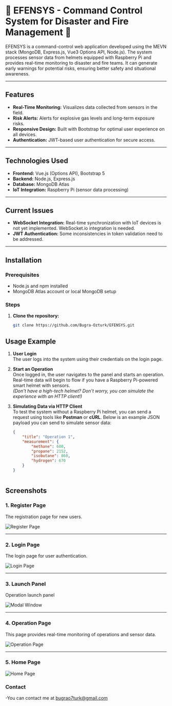 # 🌟 EFENSYS - Command Control System for Disaster and Fire Management 🌟

EFENSYS is a command-control web application developed using the MEVN stack (MongoDB, Express.js, Vue3 Options API, Node.js). The system processes sensor data from helmets equipped with Raspberry Pi and provides real-time monitoring to disaster and fire teams. It can generate early warnings for potential risks, ensuring better safety and situational awareness.

---

## Features
- **Real-Time Monitoring:** Visualizes data collected from sensors in the field.
- **Risk Alerts:** Alerts for explosive gas levels and long-term exposure risks.
- **Responsive Design:** Built with Bootstrap for optimal user experience on all devices.
- **Authentication:** JWT-based user authentication for secure access.

---

## Technologies Used
- **Frontend:** Vue.js (Options API), Bootstrap 5
- **Backend:** Node.js, Express.js
- **Database:** MongoDB Atlas
- **IoT Integration:** Raspberry Pi (sensor data processing)

---

## Current Issues
- **WebSocket Integration:** Real-time synchronization with IoT devices is not yet implemented. WebSocket.io integration is needed.
- **JWT Authentication:** Some inconsistencies in token validation need to be addressed.

---

## Installation

### Prerequisites
- Node.js and npm installed
- MongoDB Atlas account or local MongoDB setup

### Steps
1. **Clone the repository:**
   ```bash
   git clone https://github.com/Bugra-Ozturk/EFENSYS.git

## Usage Example

1. **User Login**  
   The user logs into the system using their credentials on the login page.

2. **Start an Operation**  
   Once logged in, the user navigates to the panel and starts an operation. Real-time data will begin to flow if you have a Raspberry Pi-powered smart helmet with sensors.  
   *(Don't have a high-tech helmet? Don't worry, you can simulate the experience with an HTTP client!)*

3. **Simulating Data via HTTP Client**  
   To test the system without a Raspberry Pi helmet, you can send a request using tools like **Postman** or **cURL**. Below is an example JSON payload you can send to simulate sensor data:

   ```json
   {
       "title": "Operation 1",
       "measurement": {
           "methane": 600,
           "propane": 2152,
           "isobutane": 860,
           "hydrogen": 670
       }
   }



## Screenshots



### 1. Register Page
The registration page for new users.

![Register Page](./assets/register.png)

---

### 2. Login Page
The login page for user authentication.

![Login Page](./assets/login.png)

---

### 3. Launch Panel
Operation launch panel

![Modal Window](./assets/modal.png)

---

### 4. Operation Page
This page provides real-time monitoring of operations and sensor data.

![Operation Page](./assets/operation.png)

---

### 5. Home Page


![Home Page](./assets/home.png)

### Contact 
-You can contact me at bugrao7turk@gmail.com 
